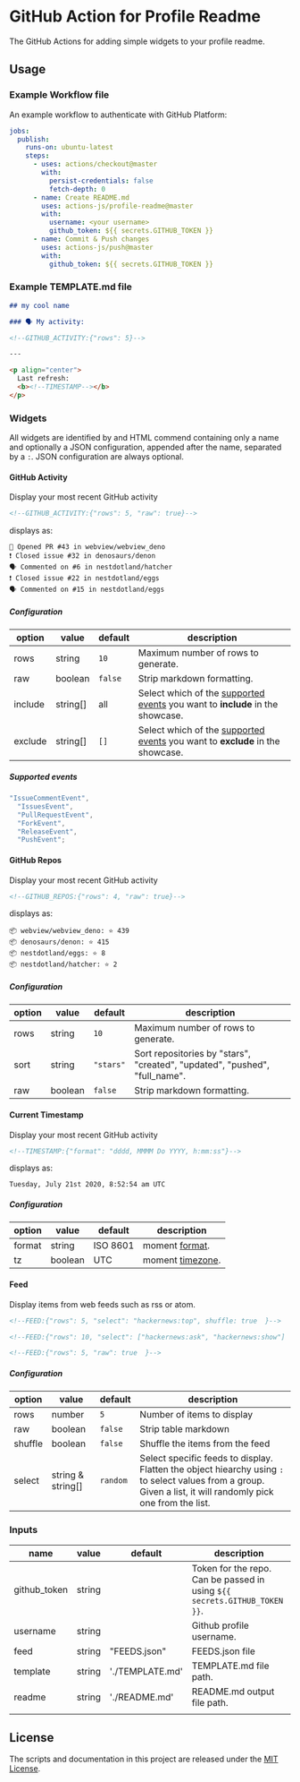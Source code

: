 # GitHub Action for Profile Readme

The GitHub Actions for adding simple widgets to your profile readme.

## Usage

### Example Workflow file

An example workflow to authenticate with GitHub Platform:

```yaml
jobs:
  publish:
    runs-on: ubuntu-latest
    steps:
      - uses: actions/checkout@master
        with:
          persist-credentials: false
          fetch-depth: 0
      - name: Create README.md
        uses: actions-js/profile-readme@master
        with:
          username: <your username>
          github_token: ${{ secrets.GITHUB_TOKEN }}
      - name: Commit & Push changes
        uses: actions-js/push@master
        with:
          github_token: ${{ secrets.GITHUB_TOKEN }}
```

### Example TEMPLATE.md file

```markdown
## my cool name

### 🗣 My activity:

<!--GITHUB_ACTIVITY:{"rows": 5}-->

---

<p align="center">
  Last refresh: 
  <b><!--TIMESTAMP--></b>
</p>
```

### Widgets

All widgets are identified by and HTML commend containing only a name and
optionally a JSON configuration, appended after the name, separated by a `:`.
JSON configuration are always optional.

#### GitHub Activity

Display your most recent GitHub activity

```markdown
<!--GITHUB_ACTIVITY:{"rows": 5, "raw": true}-->
```

displays as:

```
💪 Opened PR #43 in webview/webview_deno
❗️ Closed issue #32 in denosaurs/denon
🗣 Commented on #6 in nestdotland/hatcher
❗️ Closed issue #22 in nestdotland/eggs
🗣 Commented on #15 in nestdotland/eggs
```

##### Configuration

| option  | value    | default | description                                                                                        |
| ------- | -------- | ------- | -------------------------------------------------------------------------------------------------- |
| rows    | string   | `10`    | Maximum number of rows to generate.                                                                |
| raw     | boolean  | `false` | Strip markdown formatting.                                                                         |
| include | string[] | all     | Select which of the [supported events](#supported-events) you want to **include** in the showcase. |
| exclude | string[] | `[]`    | Select which of the [supported events](#supported-events) you want to **exclude** in the showcase. |

##### Supported events

```typescript
"IssueCommentEvent",
  "IssuesEvent",
  "PullRequestEvent",
  "ForkEvent",
  "ReleaseEvent",
  "PushEvent";
```

#### GitHub Repos

Display your most recent GitHub activity

```markdown
<!--GITHUB_REPOS:{"rows": 4, "raw": true}-->
```

displays as:

```
📦 webview/webview_deno: ⭐️ 439
📦 denosaurs/denon: ⭐️ 415
📦 nestdotland/eggs: ⭐️ 8
📦 nestdotland/hatcher: ⭐️ 2
```

##### Configuration

| option | value   | default   | description                                                                |
| ------ | ------- | --------- | -------------------------------------------------------------------------- |
| rows   | string  | `10`      | Maximum number of rows to generate.                                        |
| sort   | string  | `"stars"` | Sort repositories by "stars", "created", "updated", "pushed", "full_name". |
| raw    | boolean | `false`   | Strip markdown formatting.                                                 |

#### Current Timestamp

Display your most recent GitHub activity

```markdown
<!--TIMESTAMP:{"format": "dddd, MMMM Do YYYY, h:mm:ss"}-->
```

displays as:

```
Tuesday, July 21st 2020, 8:52:54 am UTC
```

##### Configuration

| option | value   | default  | description                                                               |
| ------ | ------- | -------- | ------------------------------------------------------------------------- |
| format | string  | ISO 8601 | moment [format](https://momentjs.com/docs/#/displaying/).                 |
| tz     | boolean | UTC      | moment [timezone](https://momentjs.com/timezone/docs/#/using-timezones/). |

#### Feed

Display items from web feeds such as rss or atom.

```markdown
<!--FEED:{"rows": 5, "select": "hackernews:top", shuffle: true  }-->

<!--FEED:{"rows": 10, "select": ["hackernews:ask", "hackernews:show"]  }-->

<!--FEED:{"rows": 5, "raw": true  }-->
```

##### Configuration

| option  | value             | default  | description                                                                                                                                                   |
| ------- | ----------------- | -------- | ------------------------------------------------------------------------------------------------------------------------------------------------------------- |
| rows    | number            | `5`      | Number of items to display                                                                                                                                    |
| raw     | boolean           | `false`  | Strip table markdown                                                                                                                                          |
| shuffle | boolean           | `false`  | Shuffle the items from the feed                                                                                                                               |
| select  | string & string[] | `random` | Select specific feeds to display. Flatten the object hiearchy using `:` to select values from a group. Given a list, it will randomly pick one from the list. |

### Inputs

| name         | value  | default         | description                                                               |
| ------------ | ------ | --------------- | ------------------------------------------------------------------------- |
| github_token | string |                 | Token for the repo. Can be passed in using `${{ secrets.GITHUB_TOKEN }}`. |
| username     | string |                 | Github profile username.                                                  |
| feed         | string | "FEEDS.json"    | FEEDS.json file                                                           |
| template     | string | './TEMPLATE.md' | TEMPLATE.md file path.                                                    |
| readme       | string | './README.md'   | README.md output file path.                                               |
|              |

## License

The scripts and documentation in this project are released under the [MIT License](LICENSE).
